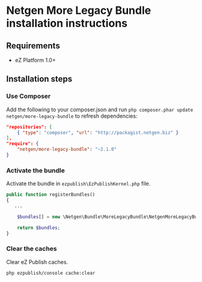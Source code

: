 Netgen More Legacy Bundle installation instructions
===================================================

Requirements
------------

* eZ Platform 1.0+

Installation steps
------------------

### Use Composer

Add the following to your composer.json and run `php composer.phar update netgen/more-legacy-bundle` to refresh dependencies:

```json
"repositories": [
    { "type": "composer", "url": "http://packagist.netgen.biz" }
],
"require": {
    "netgen/more-legacy-bundle": "~2.1.0"
}
```

### Activate the bundle

Activate the bundle in `ezpublish\EzPublishKernel.php` file.

```php
public function registerBundles()
{
   ...

    $bundles[] = new \Netgen\Bundle\MoreLegacyBundle\NetgenMoreLegacyBundle();

    return $bundles;
}
```

### Clear the caches

Clear eZ Publish caches.

```bash
php ezpublish/console cache:clear
```
